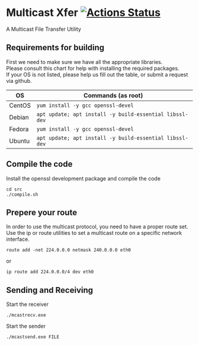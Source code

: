 # Multicast Xfer [![Actions Status](https://github.com/Fullaxx/mcast_xfer/workflows/CI/badge.svg)](https://github.com/Fullaxx/mcast_xfer/actions)
A Multicast File Transfer Utility

## Requirements for building
First we need to make sure we have all the appropriate libraries. \
Please consult this chart for help with installing the required packages. \
If your OS is not listed, please help us fill out the table, or submit a request via github.

| OS     | Commands (as root)                                      |
| ------ | ------------------------------------------------------- |
| CentOS | `yum install -y gcc openssl-devel`                      |
| Debian | `apt update; apt install -y build-essential libssl-dev` |
| Fedora | `yum install -y gcc openssl-devel`                      |
| Ubuntu | `apt update; apt install -y build-essential libssl-dev` |

## Compile the code
Install the openssl development package and compile the code
```
cd src
./compile.sh
```

## Prepere your route
In order to use the multicast protocol, you need to have a proper route set. \
Use the ip or route utilities to set a multicast route on a specific network interface.
```
route add -net 224.0.0.0 netmask 240.0.0.0 eth0
```
or
```
ip route add 224.0.0.0/4 dev eth0
```

## Sending and Receiving
Start the receiver
```
./mcastrecv.exe
```
Start the sender
```
./mcastsend.exe FILE
```
